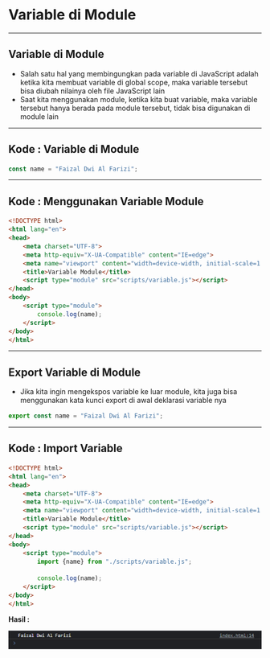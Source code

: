 # Variable di Module

---

## Variable di Module

- Salah satu hal yang membingungkan pada variable di JavaScript adalah ketika kita membuat variable di global scope, maka variable tersebut bisa diubah nilainya oleh file JavaScript lain
- Saat kita menggunakan module, ketika kita buat variable, maka variable tersebut hanya berada pada module tersebut, tidak bisa digunakan di module lain

---

## Kode : Variable di Module

```js
const name = "Faizal Dwi Al Farizi";
```

---

## Kode : Menggunakan Variable Module

```html
<!DOCTYPE html>
<html lang="en">
<head>
    <meta charset="UTF-8">
    <meta http-equiv="X-UA-Compatible" content="IE=edge">
    <meta name="viewport" content="width=device-width, initial-scale=1.0">
    <title>Variable Module</title>
    <script type="module" src="scripts/variable.js"></script>
</head>
<body>
    <script type="module">
        console.log(name);
    </script>
</body>
</html>
```

---

## Export Variable di Module
- Jika kita ingin mengekspos variable ke luar module, kita juga bisa menggunakan kata kunci export di awal deklarasi variable nya

```js
export const name = "Faizal Dwi Al Farizi";
```

---

## Kode : Import Variable

```html
<!DOCTYPE html>
<html lang="en">
<head>
    <meta charset="UTF-8">
    <meta http-equiv="X-UA-Compatible" content="IE=edge">
    <meta name="viewport" content="width=device-width, initial-scale=1.0">
    <title>Variable Module</title>
    <script type="module" src="scripts/variable.js"></script>
</head>
<body>
    <script type="module">
        import {name} from "./scripts/variable.js";

        console.log(name);
    </script>
</body>
</html>
```

**Hasil :**

![1](../assets/img/8/1.PNG)